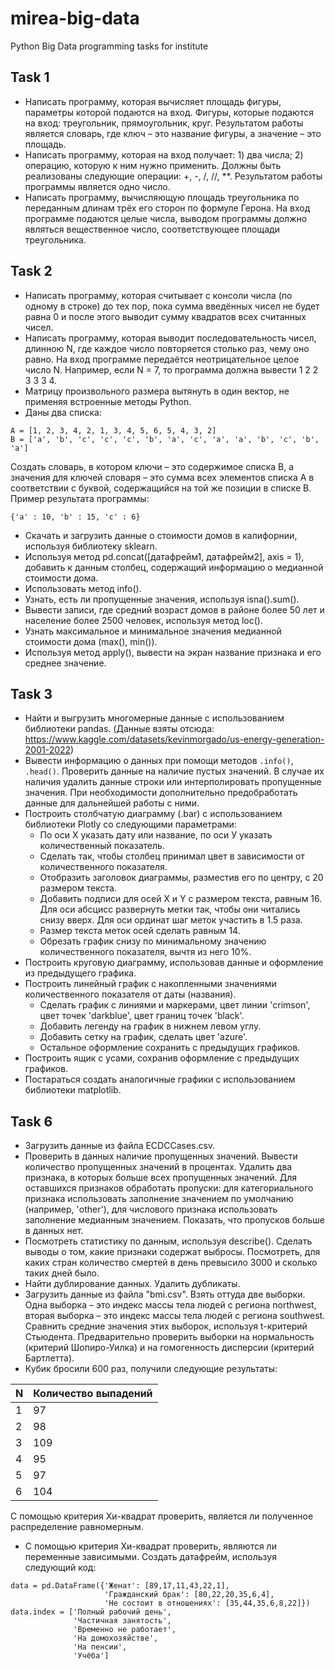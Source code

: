 # mirea-big-data
Python Big Data programming tasks for institute

## Task 1
* Написать программу, которая вычисляет площадь фигуры, параметры которой подаются на вход. Фигуры, которые подаются на вход: треугольник, прямоугольник, круг. Результатом работы является словарь, где ключ – это название фигуры, а значение – это площадь.
* Написать программу, которая на вход получает: 1) два числа; 2) операцию, которую к ним нужно применить. Должны быть реализованы следующие операции: +, -, /, //, **. Результатом работы программы является одно число.
* Написать программу, вычисляющую площадь треугольника по переданным длинам трёх его сторон по формуле Герона. На вход программе подаются целые числа, выводом программы должно являться вещественное число, соответствующее площади треугольника.

## Task 2
* Написать программу, которая считывает с консоли числа (по одному в строке) до тех пор, пока сумма введённых чисел не будет равна 0 и после этого выводит сумму квадратов всех считанных чисел.
* Написать программу, которая выводит последовательность чисел, длинною N, где каждое число повторяется столько раз, чему оно равно. На вход программе передаётся неотрицательное целое число N. Например, если N = 7, то программа должна вывести 1 2 2 3 3 3 4.
* Матрицу произвольного размера вытянуть в один вектор, не применяя встроенные методы Python.
* Даны два списка:
```python3
А = [1, 2, 3, 4, 2, 1, 3, 4, 5, 6, 5, 4, 3, 2]
В = ['a', 'b', 'c', 'c', 'c', 'b', 'a', 'c', 'a', 'a', 'b', 'c', 'b', 'a']
```
Создать словарь, в котором ключи – это содержимое списка В, а значения для ключей словаря – это сумма всех элементов списка А в соответствии с буквой, содержащийся на той же позиции в списке В. Пример результата программы: 
```python3
{'a' : 10, 'b' : 15, 'c' : 6}
```
* Скачать и загрузить данные о стоимости домов в калифорнии, используя библиотеку sklearn.
* Используя метод pd.concat([датафрейм1, датафрейм2], axis = 1), добавить к данным столбец, содержащий информацию о медианной стоимости дома.
* Использовать метод info().
* Узнать, есть ли пропущенные значения, используя isna().sum().
* Вывести записи, где средний возраст домов в районе более 50 лет и население более 2500 человек, используя метод loc().
* Узнать максимальное и минимальное значения медианной стоимости дома (max(), min()).
* Используя метод apply(), вывести на экран название признака и его среднее значение.

## Task 3
* Найти и выгрузить многомерные данные с использованием библиотеки pandas. (Данные взяты отсюда: https://www.kaggle.com/datasets/kevinmorgado/us-energy-generation-2001-2022)
* Вывести информацию о данных при помощи методов ```.info()```, ```.head()```. Проверить данные на наличие пустых значений. В случае их наличия удалить данные строки или интерполировать пропущенные значения. При необходимости дополнительно предобработать данные для дальнейшей работы с ними.
* Построить столбчатую диаграмму (.bar) с использованием библиотеки Plotly со следующими параметрами:
  * По оси Х указать дату или название, по оси У указать количественный показатель.
  * Сделать так, чтобы столбец принимал цвет в зависимости от количественного показателя.
  * Отобразить заголовок диаграммы, разместив его по центру, с 20 размером текста.
  * Добавить подписи для осей X и Y с размером текста, равным 16. Для оси абсцисс развернуть метки так, чтобы они читались снизу вверх. Для оси ординат шаг меток участить в 1.5 раза.
  * Размер текста меток осей сделать равным 14.
  * Обрезать график снизу по минимальному значению количественного показателя, вычтя из него 10%.
* Построить круговую диаграмму, использовав данные и оформление из предыдущего графика.
* Построить линейный график с накопленными значениями количественного показателя от даты (названия).
  * Сделать график с линиями и маркерами, цвет линии 'crimson', цвет точек 'darkblue', цвет границ точек 'black'.
  * Добавить легенду на график в нижнем левом углу.
  * Добавить сетку на график, сделать цвет 'azure'.
  * Остальное оформление сохранить с предыдущих графиков.
* Построить ящик с усами, сохранив оформление с предыдущих графиков.
* Постараться создать аналогичные графики с использованием библиотеки matplotlib.

## Task 6
* Загрузить данные из файла ECDCCases.csv.
* Проверить в данных наличие пропущенных значений. Вывести количество пропущенных значений в процентах. Удалить два признака, в которых больше всех пропущенных значений. Для оставшихся признаков обработать пропуски: для категориального признака использовать заполнение значением по умолчанию (например, 'other'), для числового признака использовать заполнение медианным значением. Показать, что пропусков больше в данных нет.
* Посмотреть статистику по данным, используя describe(). Сделать выводы о том, какие признаки содержат выбросы. Посмотреть, для каких стран количество смертей в день превысило 3000 и сколько таких дней было.
* Найти дублирование данных. Удалить дубликаты.
* Загрузить данные из файла "bmi.csv". Взять оттуда две выборки. Одна выборка – это индекс массы тела людей c региона northwest, вторая выборка – это индекс массы тела людей с региона southwest. Сравнить средние значения этих выборок, используя t-критерий Стьюдента. Предварительно проверить выборки на нормальность (критерий Шопиро-Уилка) и на гомогенность дисперсии (критерий Бартлетта).
* Кубик бросили 600 раз, получили следующие результаты:

| N | Количество выпадений  |
|---|---|
| 1 | 97  |
| 2 | 98  |
| 3 | 109 |
| 4 | 95  |
| 5 | 97  |
| 6 | 104 |

С помощью критерия Хи-квадрат проверить, является ли полученное распределение равномерным.
* С помощью критерия Хи-квадрат проверить, являются ли переменные зависимыми. Создать датафрейм, используя следующий код:
```python3
data = pd.DataFrame({'Женат': [89,17,11,43,22,1],
                     'Гражданский брак': [80,22,20,35,6,4],
                     'Не состоит в отношениях': [35,44,35,6,8,22]})
data.index = ['Полный рабочий день',
              'Частичная занятость',
              'Временно не работает',
              'На домохозяйстве',
              'На пенсии',
              'Учёба']
```
